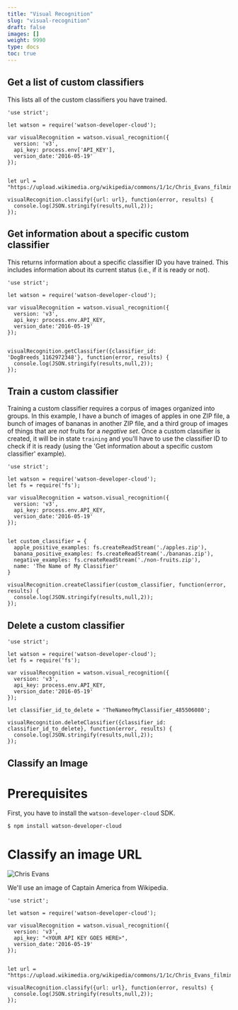 ```yaml
---
title: "Visual Recognition"
slug: "visual-recognition"
draft: false
images: []
weight: 9990
type: docs
toc: true
---
```


## Get a list of custom classifiers
This lists all of the custom classifiers you have trained.

```
'use strict';

let watson = require('watson-developer-cloud');

var visualRecognition = watson.visual_recognition({
  version: 'v3',
  api_key: process.env['API_KEY'],
  version_date:'2016-05-19'
});


let url = "https://upload.wikimedia.org/wikipedia/commons/1/1c/Chris_Evans_filming_Captain_America_in_DC_cropped.jpg"

visualRecognition.classify({url: url}, function(error, results) {
  console.log(JSON.stringify(results,null,2));
});
```

## Get information about a specific custom classifier
This returns information about a specific classifier ID you have trained. This includes information about its current status (i.e., if it is ready or not).

```
'use strict';

let watson = require('watson-developer-cloud');

var visualRecognition = watson.visual_recognition({
  version: 'v3',
  api_key: process.env.API_KEY,
  version_date:'2016-05-19'
});


visualRecognition.getClassifier({classifier_id: 'DogBreeds_1162972348'}, function(error, results) {
  console.log(JSON.stringify(results,null,2));
});
```



## Train a custom classifier
Training a custom classifier requires a corpus of images organized into groups.   In this example, I have a bunch of images of apples in one ZIP file, a bunch of images of bananas in another ZIP file, and a third group of images of things that are *not* fruits for a *negative set*. Once a custom classifier is created, it will be in state `training` and you'll have to use the classifier ID to check if it is ready (using the 'Get information about a specific custom classifier' example).

```
'use strict';

let watson = require('watson-developer-cloud');
let fs = require('fs');

var visualRecognition = watson.visual_recognition({
  version: 'v3',
  api_key: process.env.API_KEY,
  version_date:'2016-05-19'
});


let custom_classifier = {
  apple_positive_examples: fs.createReadStream('./apples.zip'),
  banana_positive_examples: fs.createReadStream('./bananas.zip'),
  negative_examples: fs.createReadStream('./non-fruits.zip'),
  name: 'The Name of My Classifier'
}

visualRecognition.createClassifier(custom_classifier, function(error, results) {
  console.log(JSON.stringify(results,null,2));
});
```


## Delete a custom classifier
```
'use strict';

let watson = require('watson-developer-cloud');
let fs = require('fs');

var visualRecognition = watson.visual_recognition({
  version: 'v3',
  api_key: process.env.API_KEY,
  version_date:'2016-05-19'
});

let classifier_id_to_delete = 'TheNameofMyClassifier_485506080';

visualRecognition.deleteClassifier({classifier_id: classifier_id_to_delete}, function(error, results) {
  console.log(JSON.stringify(results,null,2));
});
```

## Classify an Image
# Prerequisites

First, you have to install the `watson-developer-cloud` SDK.

```
$ npm install watson-developer-cloud
```

# Classify an image URL

 ![Chris Evans](https://upload.wikimedia.org/wikipedia/commons/1/1c/Chris_Evans_filming_Captain_America_in_DC_cropped.jpg)


We'll use an image of Captain America from Wikipedia.  

```
'use strict';

let watson = require('watson-developer-cloud');

var visualRecognition = watson.visual_recognition({
  version: 'v3',
  api_key: "<YOUR API KEY GOES HERE>",
  version_date:'2016-05-19'
});


let url = "https://upload.wikimedia.org/wikipedia/commons/1/1c/Chris_Evans_filming_Captain_America_in_DC_cropped.jpg"

visualRecognition.classify({url: url}, function(error, results) {
  console.log(JSON.stringify(results,null,2));
});
```

